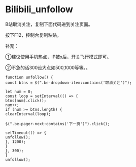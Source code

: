 # Bilibili_unfollow


B站取消关注，复制下面代码进到关注页面。


按下F12，控制台复制粘贴。

补充：

①建议使用手机热点，IP被x后，开关飞行模式即可。


②不急的话300设大点如500,1000等等。。

```
function unfollow() {
const btns = $(".be-dropdown-item:contains('取消关注')");

let num = 0;
const loop = setInterval(() => {
btns[num].click();
num++;
if (num >= btns.length) {
clearInterval(loop);

$(".be-pager-next:contains('下一页')").click();

setTimeout(() => {
unfollow();
}, 1200);
}
}, 300);
}
unfollow();
```
